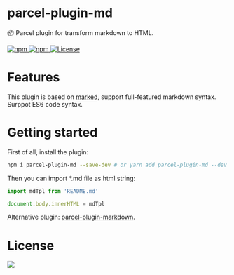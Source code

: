 # parcel-plugin-md

 📦 Parcel plugin for transform markdown to HTML.

<p align="left">
  <a href="https://www.npmjs.com/package/parcel-plugin-md">
    <img src="https://img.shields.io/npm/dt/parcel-plugin-md.svg" alt="npm">
  </a>
  <a href="https://www.npmjs.com/package/parcel-plugin-md">
    <img src="https://img.shields.io/npm/v/parcel-plugin-md.svg" alt="npm">
  </a>
  <a href="https://coveralls.io/r/0326/parcel-plugin-md">
    <img src="https://img.shields.io/npm/l/parcel-plugin-md.svg" alt="License">
  </a>
</p>

# Features
This plugin is based on [marked](https://github.com/markedjs/marked), support full-featured markdown syntax. Surppot ES6 code syntax.

# Getting started
First of all, install the plugin:

```bash
npm i parcel-plugin-md --save-dev # or yarn add parcel-plugin-md --dev
```

Then you can import *.md file as html string:

```javascript
import mdTpl from 'README.md'

document.body.innerHTML = mdTpl
```

Alternative plugin: [parcel-plugin-markdown](https://github.com/gongpeione/parcel-plugin-markdown).

# License
<a href="./LICENSE">
  <img src="https://upload.wikimedia.org/wikipedia/commons/thumb/f/f8/License_icon-mit-88x31-2.svg/128px-License_icon-mit-88x31-2.svg.png">
</a>
